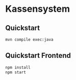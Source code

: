 # Kassensystem 

## Quickstart
```bash
mvn compile exec:java
```

## Quickstart Frontend
```bash
npm install
npm start
```

